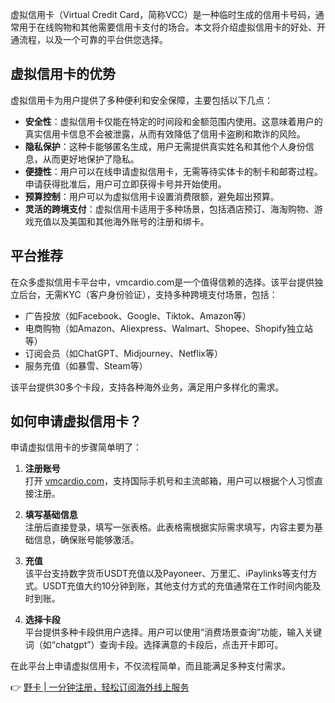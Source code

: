 虚拟信用卡（Virtual Credit Card，简称VCC）是一种临时生成的信用卡号码，通常用于在线购物和其他需要信用卡支付的场合。本文将介绍虚拟信用卡的好处、开通流程，以及一个可靠的平台供您选择。

## 虚拟信用卡的优势

虚拟信用卡为用户提供了多种便利和安全保障，主要包括以下几点：

- **安全性**：虚拟信用卡仅能在特定的时间段和金额范围内使用。这意味着用户的真实信用卡信息不会被泄露，从而有效降低了信用卡盗刷和欺诈的风险。
- **隐私保护**：这种卡能够匿名生成，用户无需提供真实姓名和其他个人身份信息，从而更好地保护了隐私。
- **便捷性**：用户可以在线申请虚拟信用卡，无需等待实体卡的制卡和邮寄过程。申请获得批准后，用户可立即获得卡号并开始使用。
- **预算控制**：用户可以为虚拟信用卡设置消费限额，避免超出预算。
- **灵活的跨境支付**：虚拟信用卡适用于多种场景，包括酒店预订、海淘购物、游戏充值以及美国和其他海外账号的注册和绑卡。

## 平台推荐

在众多虚拟信用卡平台中，vmcardio.com是一个值得信赖的选择。该平台提供独立后台，无需KYC（客户身份验证），支持多种跨境支付场景，包括：

- 广告投放（如Facebook、Google、Tiktok、Amazon等）
- 电商购物（如Amazon、Aliexpress、Walmart、Shopee、Shopify独立站等）
- 订阅会员（如ChatGPT、Midjourney、Netflix等）
- 服务充值（如暴雪、Steam等）

该平台提供30多个卡段，支持各种海外业务，满足用户多样化的需求。

## 如何申请虚拟信用卡？

申请虚拟信用卡的步骤简单明了：

1. **注册账号**  
   打开 [vmcardio.com](https://bit.ly/bewildcard)，支持国际手机号和主流邮箱，用户可以根据个人习惯直接注册。

2. **填写基础信息**  
   注册后直接登录，填写一张表格。此表格需根据实际需求填写，内容主要为基础信息，确保账号能够激活。

3. **充值**  
   该平台支持数字货币USDT充值以及Payoneer、万里汇、iPaylinks等支付方式。USDT充值大约10分钟到账，其他支付方式的充值通常在工作时间内能及时到账。

4. **选择卡段**  
   平台提供多种卡段供用户选择。用户可以使用“消费场景查询”功能，输入关键词（如“chatgpt”）查询卡段。选择满意的卡段后，点击开卡即可。

在此平台上申请虚拟信用卡，不仅流程简单，而且能满足多种支付需求。

👉 [野卡 | 一分钟注册，轻松订阅海外线上服务](https://bit.ly/bewildcard)